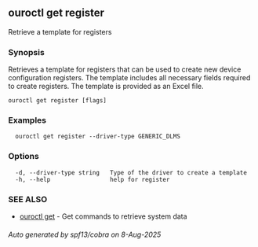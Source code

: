 ## ouroctl get register

Retrieve a template for registers

### Synopsis

Retrieves a template for registers that can be used to create new device configuration registers.
The template includes all necessary fields required to create registers.
The template is provided as an Excel file.

```
ouroctl get register [flags]
```

### Examples

```
  ouroctl get register --driver-type GENERIC_DLMS
```

### Options

```
  -d, --driver-type string   Type of the driver to create a template
  -h, --help                 help for register
```

### SEE ALSO

* [ouroctl get](ouroctl_get.md)	 - Get commands to retrieve system data

###### Auto generated by spf13/cobra on 8-Aug-2025
